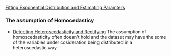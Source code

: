 

[Fitting Exponential Distribution and Estimating Paramters](https://stats.stackexchange.com/questions/114399/how-to-estimate-model-with-both-linear-and-exponential-parameters)

### The assumption of Homocedasticy
* [Detecting Heteroscedasticity and Rectifying](https://www.r-bloggers.com/how-to-detect-heteroscedasticity-and-rectify-it/) The assumption of homoscedasticity often doesn't hold and the dataset may have the some of the variables under cosideration being distributed in a heteroscedastic way. 
